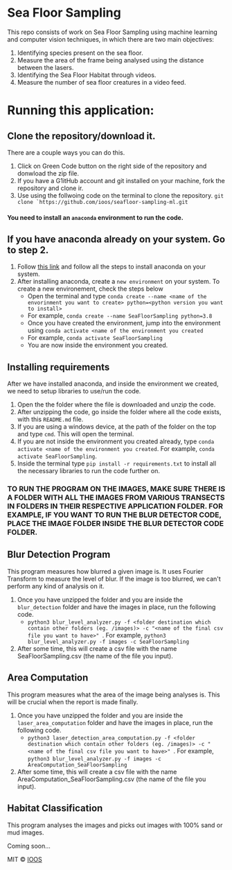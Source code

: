 # Sea Floor Sampling
This repo consists of work on Sea Floor Sampling using machine learning and computer vision techniques, in which there are two main objectives:

1. Identifying species present on the sea floor.
2. Measure the area of the frame being analysed using the distance between the lasers.
3. Identifying the Sea Floor Habitat through videos. 
4. Measure the number of sea floor creatures in a video feed.

# Running this application:

## Clone the repository/download it.

There are a couple ways you can do this.

1. Click on Green Code button on the right side of the repository and donwload the zip file.
2. If you have a G1itHub account and git installed on your machine, fork the repository and clone ir.
3. Use using the follwoing code on the terminal to clone the repository.
    ```git clone `https://github.com/ioos/seafloor-sampling-ml.git```


#### You need to install an ```anaconda``` environment to run the code. 

## If you have anaconda already on your system. Go to step 2.

1. Follow [this link](https://docs.conda.io/projects/conda/en/latest/user-guide/install/windows.html) and follow all the steps to install anaconda on your system.
2. After installing anaconda, create a ```new environment``` on your system. To create a new environement, check the steps below 
    - Open the terminal and type ```conda create --name <name of the envorinment you want to create> python=<python version you want to install>```
    - For example, ```conda create --name SeaFloorSampling python=3.8```
    - Once you have created the environment, jump into the environment using ```conda activate <name of the environment you created```
    - For example, ```conda activate SeaFloorSampling```
    - You are now inside the environment you created.


## Installing requirements

After we have installed anaconda, and inside the environment we created, we need to setup libraries to use/run the code. 

1. Open the the folder where the file is downloaded and unzip the code.
2. After unzipping the code, go inside the folder where all the code exists, with this ```README.md``` file. 
2. If you are using a windows device, at the path of the folder on the top and type ```cmd```. This will open the terminal.
3. If you are not inside the environment you created already, type ```conda activate <name of the environment you created```. For example, ```conda activate SeaFloorSampling```.
4. Inside the terminal type ```pip install -r requirements.txt``` to install all the necessary libraries to run the code further on.

### TO RUN THE PROGRAM ON THE IMAGES, MAKE SURE THERE IS A FOLDER WITH ALL THE IMAGES FROM VARIOUS TRANSECTS IN FOLDERS IN THEIR RESPECTIVE APPLICATION FOLDER. FOR EXAMPLE, IF YOU WANT TO RUN THE BLUR DETECTOR CODE, PLACE THE IMAGE FOLDER INSIDE THE BLUR DETECTOR CODE FOLDER.   

## Blur Detection Program

This program measures how blurred a given image is. It uses Fourier Transform to measure the level of blur. If the image is too blurred, we can't perform any kind of analysis on it.

1.  Once you have unzipped the folder and you are inside the ```blur_detection``` folder and have the images in place, run the following code. 
    - ```python3 blur_level_analyzer.py -f <folder destination which contain other folders (eg. /images)> -c "<name of the final csv file you want to have>" ```. For example, ```python3 blur_level_analyzer.py -f images -c SeaFloorSampling```
2.  After some time, this will create a csv file with the name SeaFloorSampling.csv (the name of the file you input).

## Area Computation

This program measures what the area of the image being analyses is. This will be crucial when the report is made finally.

1.  Once you have unzipped the folder and you are inside the ```laser_area_computation``` folder and have the images in place, run the following code. 
    - ```python3 laser_detection_area_computation.py -f <folder destination which contain other folders (eg. /images)> -c "<name of the final csv file you want to have>" ```. For example, ```python3 blur_level_analyzer.py -f images -c AreaComputation_SeaFloorSampling```
2.  After some time, this will create a csv file with the name AreaComputation_SeaFloorSampling.csv (the name of the file you input).

## Habitat Classification

This program analyses the images and picks out images with 100% sand or mud images.

Coming soon...


MIT © [IOOS]()

